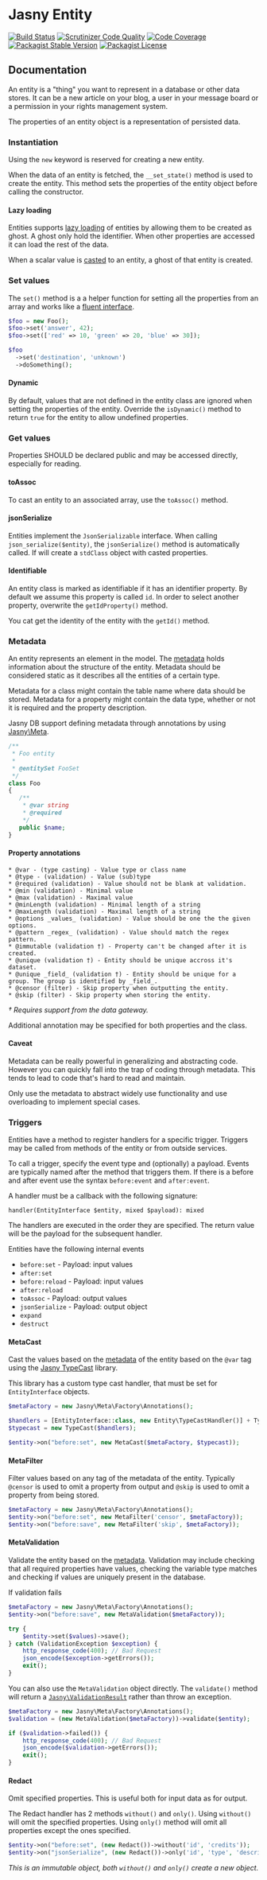 Jasny Entity
========

[![Build Status](https://travis-ci.org/jasny/entity.svg?branch=master)](https://travis-ci.org/jasny/entity)
[![Scrutinizer Code Quality](https://scrutinizer-ci.com/g/jasny/entity/badges/quality-score.png?b=master)](https://scrutinizer-ci.com/g/jasny/entity/?branch=master)
[![Code Coverage](https://scrutinizer-ci.com/g/jasny/entity/badges/coverage.png?b=master)](https://scrutinizer-ci.com/g/jasny/entity/?branch=master)
[![Packagist Stable Version](https://img.shields.io/packagist/v/jasny/entity.svg)](https://packagist.org/packages/jasny/entity)
[![Packagist License](https://img.shields.io/packagist/l/jasny/entity.svg)](https://packagist.org/packages/jasny/entity)


## Documentation

An entity is a "thing" you want to represent in a database or other data stores. It can be a new article on your blog,
a user in your message board or a permission in your rights management system.

The properties of an entity object is a representation of persisted data.

### Instantiation
Using the `new` keyword is reserved for creating a new entity.

When the data of an entity is fetched, the `__set_state()` method is used to create the entity. This method sets the
properties of the entity object before calling the constructor.

#### Lazy loading

Entities supports [lazy loading](http://en.wikipedia.org/wiki/Lazy_loading) of entities by allowing them to be created
as ghost. A ghost only hold the identifier. When other properties are accessed it can load the rest of the data.

When a scalar value is [casted](#metacast) to an entity, a ghost of that entity is created.


### Set values
The `set()` method is a a helper function for setting all the properties from an array and works like a
[fluent interface](http://en.wikipedia.org/wiki/Fluent_interface).

```php
$foo = new Foo();
$foo->set('answer', 42);
$foo->set(['red' => 10, 'green' => 20, 'blue' => 30]);

$foo
  ->set('destination', 'unknown')
  ->doSomething();
```

#### Dynamic

By default, values that are not defined in the entity class are ignored when setting the properties of the entity.
Override the `isDynamic()` method to return `true` for the entity to allow undefined properties.  

### Get values
Properties SHOULD be declared public and may be accessed directly, especially for reading.

#### toAssoc
To cast an entity to an associated array, use the `toAssoc()` method.

#### jsonSerialize
Entities implement the `JsonSerializable` interface. When calling `json_serialize($entity)`, the `jsonSerialize()`
method is automatically called. If will create a `stdClass` object with casted properties.

#### Identifiable

An entity class is marked as identifiable if it has an identifier property. By default we assume this property is
called `id`. In order to select another property, overwrite the `getIdProperty()` method.

You cat get the identity of the entity with the `getId()` method.  


### Metadata

An entity represents an element in the model. The [metadata](http://en.wikipedia.org/wiki/Metadata) holds 
information about the structure of the entity. Metadata should be considered static as it describes all the
entities of a certain type.

Metadata for a class might contain the table name where data should be stored. Metadata for a property might 
contain the data type, whether or not it is required and the property description.

Jasny DB support defining metadata through annotations by using [Jasny\Meta](http://www.github.com/jasny/meta).

```php
/**
 * Foo entity
 *
 * @entitySet FooSet
 */
class Foo
{
   /**
    * @var string
    * @required
    */
   public $name;
}
```

#### Property annotations

    * @var - (type casting) - Value type or class name
    * @type - (validation) - Value (sub)type
    * @required (validation) - Value should not be blank at validation.
    * @min (validation) - Minimal value
    * @max (validation) - Maximal value
    * @minLength (validation) - Minimal length of a string
    * @maxLength (validation) - Maximal length of a string
    * @options _values_ (validation) - Value should be one the the given options.
    * @pattern _regex_ (validation) - Value should match the regex pattern.
    * @immutable (validation †) - Property can't be changed after it is created.
    * @unique (validation †) - Entity should be unique accross it's dataset.
    * @unique _field_ (validation †) - Entity should be unique for a group. The group is identified by _field_.
    * @censor (filter) - Skip property when outputting the entity.
    * @skip (filter) - Skip property when storing the entity.

_† Requires support from the data gateway._

Additional annotation may be specified for both properties and the class.

#### Caveat
Metadata can be really powerful in generalizing and abstracting code. However you can quickly fall into the trap of
coding through metadata. This tends to lead to code that's hard to read and maintain.

Only use the metadata to abstract widely use functionality and use overloading to implement special cases.


### Triggers

Entities have a method to register handlers for a specific trigger. Triggers may be called from methods of the entity or
from outside services.

To call a trigger, specify the event type and (optionally) a payload. Events are typically named after the method that
triggers them. If there is a before and after event use the syntax `before:event` and `after:event`.

A handler must be a callback with the following signature:

    handler(EntityInterface $entity, mixed $payload): mixed

The handlers are executed in the order they are specified. The return value will be the payload for the subsequent
handler.

Entities have the following internal events

* `before:set` - Payload: input values
* `after:set`
* `before:reload` - Payload: input values
* `after:reload`
* `toAssoc` - Payload: output values
* `jsonSerialize` - Payload: output object
* `expand`
* `destruct`

#### MetaCast

Cast the values based on the [metadata](#metadata) of the entity based on the `@var` tag using the
[Jasny TypeCast](https://github.com/jasny/typecast) library.

This library has a custom type cast handler, that must be set for `EntityInterface` objects.

```php
$metaFactory = new Jasny\Meta\Factory\Annotations();

$handlers = [EntityInterface::class, new Entity\TypeCastHandler()] + TypeCast::getDefaultHandlers();
$typecast = new TypeCast($handlers);

$entity->on("before:set", new MetaCast($metaFactory, $typecast));
```  

#### MetaFilter

Filter values based on any tag of the metadata of the entity. Typically `@censor` is used to omit a property from output
and `@skip` is used to omit a property from being stored.

```php
$metaFactory = new Jasny\Meta\Factory\Annotations();
$entity->on("before:set", new MetaFilter('censor', $metaFactory));
$entity->on("before:save", new MetaFilter('skip', $metaFactory));
```

#### MetaValidation

Validate the entity based on the [metadata](#metadata). Validation may include checking that all required properties
have values, checking the variable type matches and checking if values are uniquely present in the database.

If validation fails 

```php
$metaFactory = new Jasny\Meta\Factory\Annotations();
$entity->on("before:save", new MetaValidation($metaFactory));

try {
    $entity->set($values)->save();
} catch (ValidationException $exception) {
    http_response_code(400); // Bad Request
    json_encode($exception->getErrors());
    exit();
}
```

You can also use the `MetaValidation` object directly. The `validate()` method will return a
[`Jasny\ValidationResult`](https://github.com/jasny/validation-result#readme) rather than throw an exception.

```php
$metaFactory = new Jasny\Meta\Factory\Annotations();
$validation = (new MetaValidation($metaFactory))->validate($entity);

if ($validation->failed()) {
    http_response_code(400); // Bad Request
    json_encode($validation->getErrors());
    exit();
}
```

#### Redact

Omit specified properties. This is useful both for input data as for output.

The Redact handler has 2 methods `without()` and `only()`. Using `without()` will omit the specified properties. Using
`only()` method will omit all properties except the ones specified.

```php
$entity->on("before:set", (new Redact())->without('id', 'credits'));
$entity->on("jsonSerialize", (new Redact())->only('id', 'type', 'description'));
```

_This is an immutable object, both `without()` and `only()` create a new object._
